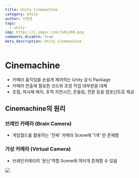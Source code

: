 ```yaml
---
title: Unity Cinemachine
category: Unity
author: 이정훈
tags:
  - unity
img: https://i.imgur.com/JvHL268.png
comments_disable: true
meta_description: Unity Cinemachine
---
```


# Cinemachine

- 카메라 움직임을 손쉽게 제어하는 Unity 공식 Package
- 카메라 연출에 필요한 코드와 조정 작업 대부분을 대체
- 초점, 피사체 배치, 추적 지연시간, 흔들림, 전환 등을 컴포넌트로 제공

## Cinemachine의 원리

### 브레인 카메라 (Brain Camera)
- 게임월드를 촬용하는 '진짜' 카메라 Scene에 '1개' 만 존재함
### 가상 카메라 (Virtual Camera)
- 브레인카메라의 '분신'역할 Scene에 여러개 존재할 수 있음


![](https://i.imgur.com/JvHL268.png)

